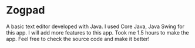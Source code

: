 # Zogpad
A basic text editor developed with Java.
I used Core Java, Java Swing for this app.
I will add more features to this app.
Took me 1.5 hours to make the app.
Feel free to check the source code and make it better!
